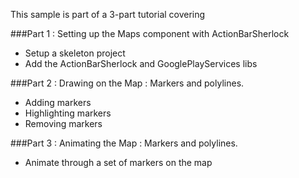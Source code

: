 This sample is part of a 3-part tutorial covering

###Part 1 : Setting up the Maps component with ActionBarSherlock
- Setup a skeleton project
- Add the ActionBarSherlock and GooglePlayServices libs
	
###Part 2 : Drawing on the Map : Markers and polylines.
- Adding markers
- Highlighting markers
- Removing markers
	
###Part 3 : Animating the Map : Markers and polylines.
- Animate through a set of markers on the map
	